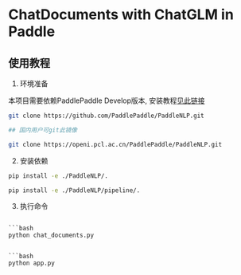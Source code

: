 # ChatDocuments with ChatGLM in Paddle

## 使用教程

1. 环境准备

本项目需要依赖PaddlePaddle Develop版本, 安装教程[见此链接](https://www.paddlepaddle.org.cn/)

```bash
git clone https://github.com/PaddlePaddle/PaddleNLP.git

## 国内用户可git此镜像

git clone https://openi.pcl.ac.cn/PaddlePaddle/PaddleNLP.git
```

2. 安装依赖

```bash
pip install -e ./PaddleNLP/.
```

```bash
pip install -e ./PaddleNLP/pipeline/.
```

3. 执行命令

```

```bash
python chat_documents.py
```

```

```bash
python app.py
```
